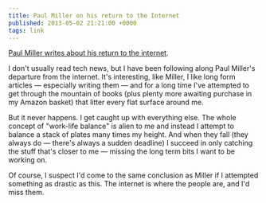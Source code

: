 ```yaml
---
title: Paul Miller on his return to the Internet
published: 2013-05-02 21:21:00 +0000
tags: link
---
```


[Paul Miller writes about his return to the internet][post].

I don't usually read tech news, but I have been following along Paul Miller's
departure from the internet. It's interesting, like Miller, I like long form articles
&mdash; especially writing them &mdash; and for a long time I've attempted to get
through the mountain of books (plus plenty more awaiting purchase in my Amazon
basket) that litter every flat surface around me.

But it never happens. I get caught up with everything else. The whole concept of
"work-life balance" is alien to me and instead I attempt to balance a stack of plates
many times my height. And when they fall (they always do &mdash; there's always a
sudden deadline) I succeed in only catching the stuff that's closer to me &mdash;
missing the long term bits I want to be working on.

Of course, I suspect I'd come to the same conclusion as Miller if I attempted
something as drastic as this. The internet is where the people are, and I'd miss
them.

[post]: http://www.theverge.com/2013/5/1/4279674/im-still-here-back-online-after-a-year-without-the-internet

